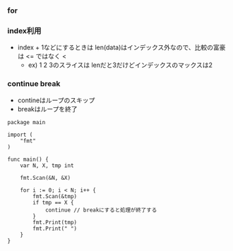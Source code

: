 ### for

### index利用

- index + 1などにするときは len(data)はインデックス外なので、比較の富豪は <= ではなく <
  - ex) 1 2 3のスライスは lenだと3だけどインデックスのマックスは2

### continue break

- contineはループのスキップ
- breakはループを終了

```
package main

import (
	"fmt"
)

func main() {
	var N, X, tmp int

	fmt.Scan(&N, &X)

	for i := 0; i < N; i++ {
		fmt.Scan(&tmp)
		if tmp == X {
			continue // breakにすると処理が終了する
		}
		fmt.Print(tmp)
		fmt.Print(" ")
	}
}

```